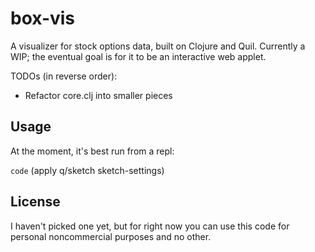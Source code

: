 # box-vis

A visualizer for stock options data, built on Clojure and Quil.  Currently a WIP; the eventual goal is for it to be an interactive web applet.

TODOs (in reverse order):
- Refactor core.clj into smaller pieces

## Usage

At the moment, it's best run from a repl:

`code` (apply q/sketch sketch-settings)

## License

I haven't picked one yet, but for right now you can use this code for personal noncommercial purposes and no other.

